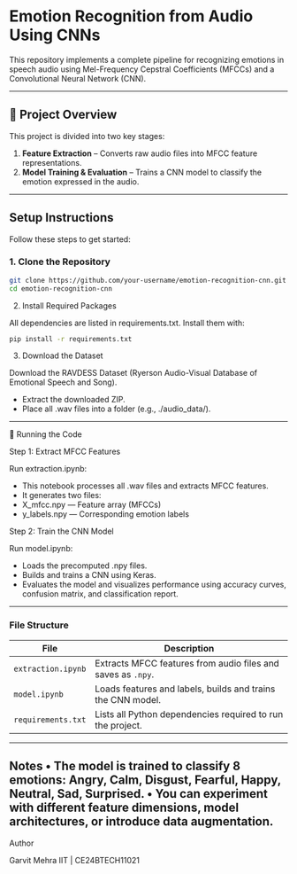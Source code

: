 # Emotion Recognition from Audio Using CNNs

This repository implements a complete pipeline for recognizing emotions in speech audio using Mel-Frequency Cepstral Coefficients (MFCCs) and a Convolutional Neural Network (CNN).

---

## 📂 Project Overview

This project is divided into two key stages:

1. **Feature Extraction** – Converts raw audio files into MFCC feature representations.
2. **Model Training & Evaluation** – Trains a CNN model to classify the emotion expressed in the audio.

---

## Setup Instructions

Follow these steps to get started:

### 1. Clone the Repository

```bash
git clone https://github.com/your-username/emotion-recognition-cnn.git
cd emotion-recognition-cnn
```
2. Install Required Packages

All dependencies are listed in requirements.txt. Install them with:
```bash
pip install -r requirements.txt
```
3. Download the Dataset

Download the RAVDESS Dataset (Ryerson Audio-Visual Database of Emotional Speech and Song).
- Extract the downloaded ZIP.
- Place all .wav files into a folder (e.g., ./audio_data/).
---
🔧 Running the Code

Step 1: Extract MFCC Features

Run extraction.ipynb:
- This notebook processes all .wav files and extracts MFCC features.
- It generates two files:
- X_mfcc.npy — Feature array (MFCCs)
- y_labels.npy — Corresponding emotion labels

Step 2: Train the CNN Model

Run model.ipynb:
- Loads the precomputed .npy files.
- Builds and trains a CNN using Keras.
- Evaluates the model and visualizes performance using accuracy curves, confusion matrix, and classification report.
---
### File Structure
| File               | Description                                                   |
|--------------------|---------------------------------------------------------------|
| `extraction.ipynb` | Extracts MFCC features from audio files and saves as `.npy`.  |
| `model.ipynb`      | Loads features and labels, builds and trains the CNN model.   |
| `requirements.txt` | Lists all Python dependencies required to run the project.    |

---
Notes
	•	The model is trained to classify 8 emotions: Angry, Calm, Disgust, Fearful, Happy, Neutral, Sad, Surprised.
	•	You can experiment with different feature dimensions, model architectures, or introduce data augmentation.
---
Author

Garvit Mehra
IIT | CE24BTECH11021
